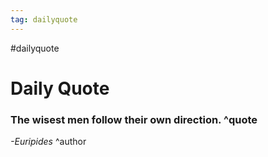 ```yaml
---
tag: dailyquote
---
```


#dailyquote

# Daily Quote

### The wisest men follow their own direction. ^quote
*-Euripides* ^author
